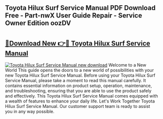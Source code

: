 ## Toyota Hilux Surf Service Manual PDF Download Free - Part-nwX User Guide Repair - Service Owner Edition oozDV

# <h2><a href="http://bc7704.oget.top/?id=Toyota+Hilux+Surf+Service+Manual">🔗Download New 👉🔴 Toyota Hilux Surf Service Manual</a></h2>

[![Toyota Hilux Surf Service Manual new download](https://i.imgur.com/5g1atiW.png)](http://bc7704.oget.top/?id=Toyota+Hilux+Surf+Service+Manual)
Welcome to a New World This guide opens the doors to a new world of possibilities with your new Toyota Hilux Surf Service Manual. Before using your Toyota Hilux Surf Service Manual, please take a moment to read this manual carefully. It contains essential information on product setup, operation, maintenance, and troubleshooting, ensuring that you are able to use the product safely and effectively. This Toyota Hilux Surf Service Manual comes equipped with a wealth of features to enhance your daily life. Let's Work Together Toyota Hilux Surf Service Manual. Our customer support team is ready to assist you in any way possible.
